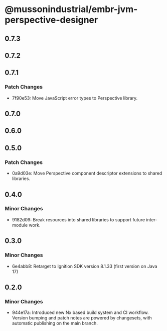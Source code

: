 # @mussonindustrial/embr-jvm-perspective-designer

## 0.7.3

## 0.7.2

## 0.7.1

### Patch Changes

- 7f90e53: Move JavaScript error types to Perspective library.

## 0.7.0

## 0.6.0

## 0.5.0

### Patch Changes

- 0a9d03e: Move Perspective component descriptor extensions to shared libraries.

## 0.4.0

### Minor Changes

- 9182d09: Break resources into shared libraries to support future inter-module work.

## 0.3.0

### Minor Changes

- 6e4abb8: Retarget to Ignition SDK version 8.1.33 (first version on Java 17)

## 0.2.0

### Minor Changes

- 944e17a: Introduced new Nx based build system and CI workflow. Version bumping and patch notes are powered by changesets, with automatic publishing on the main branch.
